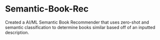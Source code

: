 # Semantic-Book-Rec
Created a AI/ML Semantic Book Recommender that uses zero-shot and semantic classification to determine books similar based off of an inputted description. 
